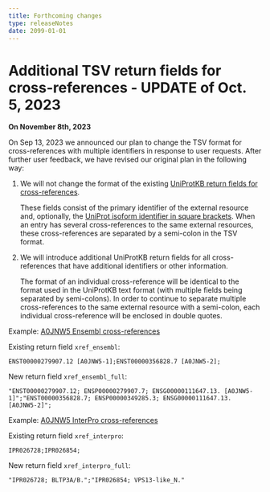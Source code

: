 ```yaml
---
title: Forthcoming changes
type: releaseNotes
date: 2099-01-01
---
```


# Additional TSV return fields for cross-references - UPDATE of Oct. 5, 2023

**On November 8th, 2023**

On Sep 13, 2023 we announced our plan to change the TSV format for cross-references with multiple identifiers in response to user requests. After further user feedback, we have revised our original plan in the following way:

1. We will not change the format of the existing [UniProtKB return fields for cross-references](https://www.uniprot.org/help/return_fields_databases).

   These fields consist of the primary identifier of the external resource and, optionally, the [UniProt isoform identifier in square brackets](https://www.uniprot.org/help/isoform_crossreferences). When an entry has several cross-references to the same external resources, these cross-references are separated by a semi-colon in the TSV format.

2. We will introduce additional UniProtKB return fields for all cross-references that have additional identifiers or other information.
   
   The format of an individual cross-reference will be identical to the format used in the UniProtKB text format (with multiple fields being separated by semi-colons). In order to continue to separate multiple cross-references to the same external resource with a semi-colon, each individual cross-reference will be enclosed in double quotes.

Example: [A0JNW5 Ensembl cross-references](https://rest.uniprot.org/uniprotkb/A0JNW5.tsv?fields=xref_ensembl)

Existing return field ``xref_ensembl``:

```
ENST00000279907.12 [A0JNW5-1];ENST00000356828.7 [A0JNW5-2];
```

New return field ``xref_ensembl_full``:

```
"ENST00000279907.12; ENSP00000279907.7; ENSG00000111647.13. [A0JNW5-1]";"ENST00000356828.7; ENSP00000349285.3; ENSG00000111647.13. [A0JNW5-2]";
```

Example: [A0JNW5 InterPro cross-references](https://rest.uniprot.org/uniprotkb/A0JNW5.tsv?fields=xref_interpro)

Existing return field ``xref_interpro``:

```
IPR026728;IPR026854;
```

New return field ``xref_interpro_full``:

```
"IPR026728; BLTP3A/B.";"IPR026854; VPS13-like_N."
```
